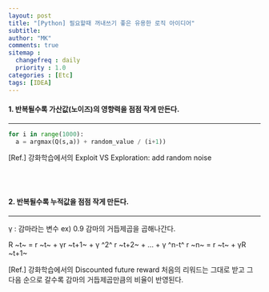```yaml
---
layout: post
title: "[Python] 필요할때 꺼내쓰기 좋은 유용한 로직 아이디어"
subtitle:
author: "MK"
comments: true
sitemap :
  changefreq : daily
  priority : 1.0
categories : [Etc]
tags: [IDEA]
---
```





#### 1. 반복될수록 가산값(노이즈)의 영향력을 점점 작게 만든다.
---
```python
for i in range(1000):
  a = argmax(Q(s,a)) + random_value / (i+1))
```

[Ref.] 강화학습에서의 Exploit VS Exploration: add random noise

<br><br>
#### 2. 반복될수록 누적값을 점점 작게 만든다.
---
γ : 감마라는 변수 ex) 0.9
감마의 거듭제곱을 곱해나간다.

R ~t~ = r ~t~ + γr ~t+1~ + γ ^2^ r ~t+2~ + ... + γ ^n-t^ r ~n~
      = r ~t~ + γR ~t+1~

[Ref.] 강화학습에서의 Discounted future reward
처음의 리워드는 그대로 받고 그 다음 순으로 갈수록 감마의 거듭제곱만큼의 비율이 반영된다.
